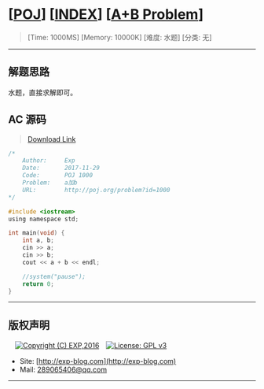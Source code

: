 # [[POJ](http://poj.org/)] [[INDEX](https://github.com/lyy289065406/POJ-Solving-Reports)] [[A+B Problem](http://poj.org/problem?id=1000)]

> [Time: 1000MS] [Memory: 10000K] [难度: 水题] [分类: 无]

------

## 解题思路

水题，直接求解即可。

## AC 源码

> [Download Link](https://github.com/lyy289065406/POJ-Solving-Reports/tree/master/reports/POJ1000-a%20plus%20b/src)


```c
/*
	Author:     Exp
	Date:       2017-11-29
	Code:       POJ 1000
	Problem:    a加b
	URL:		http://poj.org/problem?id=1000
*/

#include <iostream>
using namespace std;

int main(void) {
	int a, b;
	cin >> a;
	cin >> b;
	cout << a + b << endl;

	//system("pause");
	return 0;
}

```

------

## 版权声明

　[![Copyright (C) EXP,2016](https://img.shields.io/badge/Copyright%20(C)-EXP%202016-blue.svg)](http://exp-blog.com)　[![License: GPL v3](https://img.shields.io/badge/License-GPL%20v3-blue.svg)](https://www.gnu.org/licenses/gpl-3.0)
  

- Site: [http://exp-blog.com](http://exp-blog.com) 
- Mail: <a href="mailto:289065406@qq.com?subject=[EXP's Github]%20Your%20Question%20（请写下您的疑问）&amp;body=What%20can%20I%20help%20you?%20（需要我提供什么帮助吗？）">289065406@qq.com</a>


------
